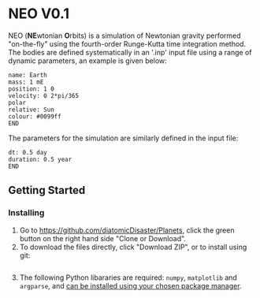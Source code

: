 # **NEO V0.1**

NEO (**NE**wtonian **O**rbits) is a simulation of Newtonian gravity performed "on-the-fly" using the fourth-order Runge-Kutta time integration method. The bodies are defined systematically in an '.inp' input file using a range of dynamic parameters, an example is given below:

```BODY 
name: Earth
mass: 1 mE
position: 1 0
velocity: 0 2*pi/365
polar
relative: Sun
colour: #0099ff
END
```

The parameters for the simulation are similarly defined in the input file:

```SIMULATION
dt: 0.5 day
duration: 0.5 year
END
```

## Getting Started
### Installing

1. Go to https://github.com/diatomicDisaster/Planets, click the green button on the right hand side "Clone or Download".
2. To download the files directly, click "Download ZIP", or to install using git:

```git clone https://github.com/diatomicDisaster/Planets.git
```

3. The following Python libararies are required: `numpy`, `matplotlib` and `argparse`, and [can be installed using your chosen package manager](https://packaging.python.org/tutorials/installing-packages/).
